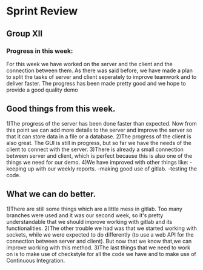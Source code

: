 <!-- An example of how you can do a sprint review -->

# Sprint Review

## Group XII

### Progress in this week:
For this week we have worked on the server and the client and the connection between them.
As there was said before, we have made a plan to split the tasks of server and client seperately
to improve teamwork and to deliver faster.  The progress has been made pretty good and we hope to
provide a good quality demo

## Good things from this week.
 1)The progress of the server has been done faster than expected. Now from this point we can add more
  details to the server and improve the server so that it can store data in a file or a database.
 2)The progress of the client is also great. The GUI is still in progress, but so far we have the needs
 of the client to connect with the server.
 3)There is already a small connection between server and client, which is perfect because this is also
 one of the things we need for our demo. 
 4)We have improved with other things like:
 -keeping up with our weekly reports.
 -making good use of gitlab.
 -testing the code.


## What we can do better. 
 1)There are still some things which are a little mess in gitlab. Too many branches were used and it was
 our second week, so it's pretty understandable that we should improve working with gitlab and its functionalities.
 2)The other trouble we had was that we started working with sockets, while we were expected to do differently (to
 use a web API for the connection between server and client). But now that we know that,we can improve working with 
 this method.
 3)The last things that we need to work on is to make use of checkstyle for all the code we have and to make use of 
 Continuous Integration.

